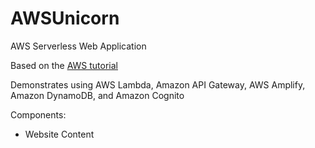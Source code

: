 # AWSUnicorn
AWS Serverless Web Application

Based on the [AWS tutorial](https://aws.amazon.com/getting-started/hands-on/build-serverless-web-app-lambda-apigateway-s3-dynamodb-cognito/)

Demonstrates using AWS Lambda, Amazon API Gateway, AWS Amplify, Amazon DynamoDB, and Amazon Cognito

Components:
- Website Content
